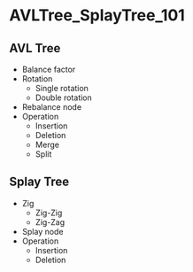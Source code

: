 # AVLTree_SplayTree_101
## **AVL Tree**
  - Balance factor
  - Rotation
    - Single rotation
    - Double rotation
  - Rebalance node
  - Operation
    - Insertion
    - Deletion
    - Merge
    - Split
## **Splay Tree**
  - Zig
    - Zig-Zig
    - Zig-Zag
  - Splay node
  - Operation
    - Insertion
    - Deletion
  
